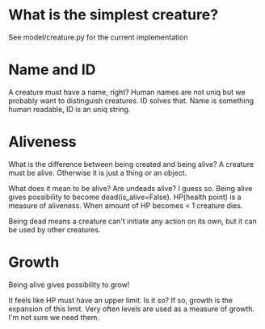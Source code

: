 # What is the simplest creature?

See model/creature.py for the current implementation

# Name and ID
A creature must have a name, right? Human names are not uniq but we probably want to distinguish creatures.
ID solves that. Name is something human readable, ID is an uniq string.

# Aliveness
What is the difference between being created and being alive?
A creature must be alive. Otherwise it is just a thing or an object.

What does it mean to be alive? Are undeads alive? I guess so.
Being alive gives possibility to become dead(is_alive=False).
HP(health point) is a measure of aliveness. When amount of HP becomes < 1 creature dies.

Being dead means a creature can't initiate any action on its own, but it can be used by other creatures.

# Growth
Being alive gives possibility to grow!

It feels like HP must have an upper limit. Is it so? If so, growth is the expansion of this limit.
Very often levels are used as a measure of growth. I'm not sure we need them.
